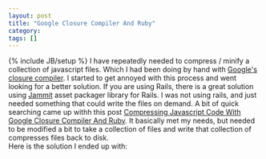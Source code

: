 ```yaml
---
layout: post
title: "Google Closure Compiler And Ruby"
category:
tags: []
---
```

{% include JB/setup %}
I have repeatedly needed to compress / minify a collection of javascript files. Which I had been doing by hand with [Google's closure compiler](http://closure-compiler.appspot.com/home). I started to get annoyed with this process and went looking for a better solution. If you are using Rails, there is a great solution using [Jammit](http://documentcloud.github.com/jammit/) asset packager library for Rails. I was not using rails, and just needed something that could write the files on demand. A bit of quick searching came up withh this post [Compressing Javascript Code With Google Closure Compiler And Ruby](http://tinyhippos.com/2010/01/08/compressing-javascript-code-with-google-closure-compiler-and-ruby/). It basically met my needs, but needed to be modified a bit to take a collection of files and write that collection of compresses files back to disk.<br />Here is the solution I ended up with:<br /><script src="https://gist.github.com/1063584.js"> </script><br />
